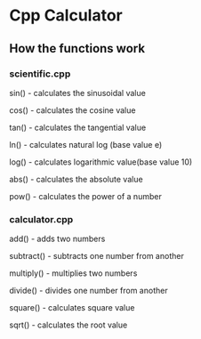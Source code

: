 # Cpp Calculator

## How the functions work

### scientific.cpp

sin() - calculates the sinusoidal value

cos() - calculates the cosine value

tan() - calculates the tangential value

ln() - calculates natural log (base value e)

log() - calculates logarithmic value(base value 10)

abs() - calculates the absolute value

pow() - calculates the power of a number

### calculator.cpp

add() - adds two numbers

subtract() - subtracts one number from another

multiply() - multiplies two numbers

divide() - divides one number from another

square() - calculates square value

sqrt() - calculates the root value
